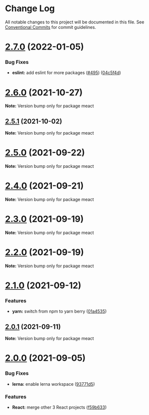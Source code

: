 # Change Log

All notable changes to this project will be documented in this file.
See [Conventional Commits](https://conventionalcommits.org) for commit guidelines.

# [2.7.0](https://github.com/sabertazimi/meact/compare/v2.6.0...v2.7.0) (2022-01-05)


### Bug Fixes

* **eslint:** add eslint for more packages ([#495](https://github.com/sabertazimi/meact/issues/495)) ([04c5f4d](https://github.com/sabertazimi/meact/commit/04c5f4de8a62ee5d65b18c44d3c3126814f66fc8))





# [2.6.0](https://github.com/sabertazimi/meact/compare/v2.5.1...v2.6.0) (2021-10-27)

**Note:** Version bump only for package meact





## [2.5.1](https://github.com/sabertazimi/meact/compare/v2.5.0...v2.5.1) (2021-10-02)

**Note:** Version bump only for package meact





# [2.5.0](https://github.com/sabertazimi/meact/compare/v2.4.0...v2.5.0) (2021-09-22)

**Note:** Version bump only for package meact





# [2.4.0](https://github.com/sabertazimi/meact/compare/v2.3.0...v2.4.0) (2021-09-21)

**Note:** Version bump only for package meact





# [2.3.0](https://github.com/sabertazimi/meact/compare/v2.2.0...v2.3.0) (2021-09-19)

**Note:** Version bump only for package meact





# [2.2.0](https://github.com/sabertazimi/meact/compare/v2.1.0...v2.2.0) (2021-09-19)

**Note:** Version bump only for package meact





# [2.1.0](https://github.com/sabertazimi/meact/compare/v2.0.1...v2.1.0) (2021-09-12)


### Features

* **yarn:** switch from npm to yarn berry ([01a4535](https://github.com/sabertazimi/meact/commit/01a453550737290373c7c41cd2077fed98555a26))





## [2.0.1](https://github.com/sabertazimi/meact/compare/v2.0.0...v2.0.1) (2021-09-11)

**Note:** Version bump only for package meact





# [2.0.0](https://github.com/sabertazimi/meact/compare/v1.2.0...v2.0.0) (2021-09-05)


### Bug Fixes

* **lerna:** enable lerna workspace ([93771d5](https://github.com/sabertazimi/meact/commit/93771d5ad84d8fc96a66f93f0ec75a11a0fe6c65))


### Features

* **React:** merge other 3 React projects ([f59b633](https://github.com/sabertazimi/meact/commit/f59b6335439c813262cfa07bd5fdd1ebf0a02d22))
